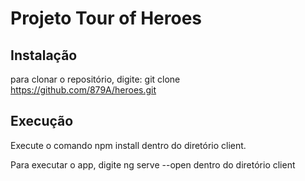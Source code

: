 # Projeto Tour of Heroes

## Instalação
para clonar o repositório, digite: git clone https://github.com/879A/heroes.git

## Execução
Execute o comando npm install dentro do diretório client.

Para executar o app, digite ng serve --open dentro do diretório client